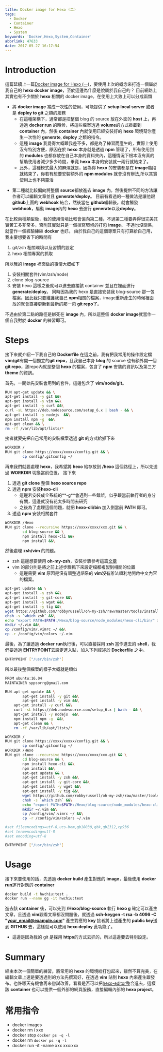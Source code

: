 ```yaml
---
title: Docker image for Hexo (二)
tags:
  - Docker
  - Container
  - Hexo
  - System
keywords: 'Docker,Hexo,System,Container'
abbrlink: 47633
date: 2017-05-27 16:17:54
---
```




# Introduction
這篇延續上一篇[Docker image for Hexo (一)](https://blog.hwchiu.com/docker-build-image.html)，要使用上次的概念來打造一個屬於我自己的 **hexo docker image**，至於這邊為什麼是說屬於我自己的？
目前網路上其實也有不少關於 **hexo** 相關的 docker image，在使用上大致上可以分成兩類
- 將 **docker image** 當成一次性的使用，可能提供了 **setup local server** 或者是 **deploy to git** 之類的服務
    - 在這種架構下，通常都是把整個 blog 的 source 放在外面的 **host** 上，再透過 **docker run** 的時候，將這些檔案透過 **volume**的方式掛載到 **container** 內，然後 **container** 內就使用已經安裝好的 **hexo** 環境幫你產生一次性的 **generate**, **deploy** 之類的指令。
    - 這種 **image** 我覺得大概跟我差不多，都是為了練習而產生的，實際上使用沒有特別方便，原因在於 **hexo** 本身就是透過 **npm** 管理了，所有使用到的 **modules** 也都存放在自己本身的資料夾內，這種情況下根本沒有真的幫助使用者減少多少時間，畢竟 **hexo** 本身的安裝就一兩行就結束了。
    - 此外，這種模式最大的麻煩就是，因為你 **hexo** 的安裝都是在 **image**階段就結束了，你若有想要安裝額外的 **npm modules** 就會沒有辦法,所以其實使用上也不夠靈活

<!--more-->
- 第二種就比較偏向將整個 **source**都放進去 **image** 內，然後提供不同的方法讓作者可以編輯文章並且 **generate**/**deploy**。 目前有看過的一種做法是讓他跟 **github**上面的 **webhook** 結合，然後當在 **github**編輯後，就會觸發 **webhook**，驅動 **image**內的 **hexo** 去進行 **generate**以及**deploy**。

在比較兩種類型後，我的使用情境比較會偏向第二種，不過第二種要弄得很完美其實苦工多非常多，否則其實就只是一個撰寫環境的打包 **image**。
不過也沒關係，就當作一個經驗練練 **docker** 也好。
由於我自己的這個專案只有打算給自己用，我主要想要省下的時間有
1. git/zsh 相關環境以及習慣的設定
2. hexo 相關專案的抓取

所以我的 **image** 裡面做的事情大概如下
1. 安裝相關套件(vim/zsh/node)
2. clone blog-source
3. 安裝 hexo
這樣之後就可以進去直接該 container 並且在裡面進行 **generate**/**deploy**。
同時因為我的 hexo 是直接安裝我 blog-source 那一包檔案，因此我只要維護我自己 **npm**相關的檔案，image重新產生的時候裡面放的就會直接更新到最新的那一包 **git repo**了。

不過由於第二點的路徑是綁死在 **image** 內，所以這整個 **docker image**就當作一個自我對於 **docker** 的練習即可。

# Steps

接下來就介紹一下我自己的 **Dockerfile**
在這之前，我有把我常用的操作設定檔**vim/git**有開一個獨立的**git repo**，且我自己本身 **blog** 的 source 也有額外開一個 **git repo**，該repo內就是整個 **hexo** 的檔案，包含了 **npm** 安裝的資訊以及第三方 **theme** 的資訊。

首先，一開始先安裝會用到的套件，這邊包含了 **vim/node/git**。

```bash
RUN apt-get update && \
apt-get install -y git &&\
apt-get install -y vim &&\
apt-get install -y curl &&\
curl -sL https://deb.nodesource.com/setup_6.x | bash - && \
apt-get install -y nodejs  &&\
npm install npm -g  &&\
apt-get clean && \
rm -rf /var/lib/apt/lists/*
```

接者就要先把自己常用的安裝檔案透過 **git** 的方式給抓下來

```bash
WORKDIR /
RUN git clone https://xxxx/xxxxx/config.git && \
        cp config/.gitconfig ~/
```

再來我們就要處理 **hexo**，我希望將 **hexo** 給存放到 **/hexo** 這個路徑上，所以先透過 **WORKDIR** 切換當前位置。
接下來
1. 透過 **git clone** 整個 **hexo source repo**
2. 透過 **npm** 安裝**hexo-cli**
    - 這邊若安裝成全系統的**-g**會遇到一些錯誤，似乎跟當前執行者的身分有關，這邊就沒有花太多時間去研究
    - 之後為了處理這個問題，就把 **hexo-cli/bin** 加入倒當前 **PATH** 即可。
3. 透過 **npm** 安裝相關套件

```bash
WORKDIR /Hexo
RUN git clone --recursive https://xxxx/xxxx/xxx.git && \
        cd blog-source && \
        npm install hexo-cli &&\
        npm install &&\
```

然後處理 **zsh/vim** 的問題。
- zsh 這邊想要使用 **oh-my-zsh**，安裝步驟參考這篇[文章](https://gist.github.com/tsabat/1498393)
- vim 的部分則是將之前上述步驟抓下來設定檔都複製到相關的位置
    - 這邊需要 **vim** 原因是沒有調整過語系的 **vim**沒有辦法順利地開啟中文內容的檔案。

```bash
apt-get update && \
apt-get install -y zsh &&\
apt-get install -y git-core &&\
apt-get install -y wget &&\
apt-get install -y tig &&\
wget https://github.com/robbyrussell/oh-my-zsh/raw/master/tools/install.sh -O - | zsh || true &&\
chsh -s `which zsh` &&\
echo "export PATH=$PATH:/Hexo/blog-source/node_modules/hexo-cli/bin/" >> ~/.zshrc  &&\
mkdir ~/.vim &&\
cp /config/vim/.vimrc ~/ &&\
cp -r /config/vim/colors ~/.vim
```

最後，為了讓透過 **docker run**執行後，可以直接採用 **zsh** 當作進去的 **shell**，我們要透過 **ENTRYPOINT**去設定進入點，加入下列敘述於 **Dockerfile** 之中。

```bash
ENTRYPOINT ["/usr/bin/zsh"]
```

所以最後整個檔案的樣子大概就是類似

```bash
FROM ubuntu:16.04
MAINTAINER sppsorrg@gmail.com

RUN apt-get update && \
        apt-get install -y git &&\
        apt-get install -y vim &&\
    apt-get install -y curl &&\
    curl -sL https://deb.nodesource.com/setup_6.x | bash - && \
    apt-get install -y nodejs  &&\
    npm install npm -g  &&\
    apt-get clean && \
    rm -rf /var/lib/apt/lists/*

WORKDIR /
RUN git clone https://xxxx/xxxxx/config.git && \
        cp config/.gitconfig ~/
WORKDIR /Hexo
RUN git clone --recursive https://xxxx/xxxx/xxx.git && \
        cd blog-source && \
        npm install hexo-cli &&\
        npm install &&\
        apt-get update && \
        apt-get install -y zsh &&\
        apt-get install -y git-core &&\
        apt-get install -y wget &&\
        apt-get install -y tig &&\
        wget https://github.com/robbyrussell/oh-my-zsh/raw/master/tools/install.sh -O - | zsh || true &&\
        chsh -s `which zsh` &&\
        echo "export PATH=$PATH:/Hexo/blog-source/node_modules/hexo-cli/bin/" >> ~/.zshrc  &&\
        mkdir ~/.vim &&\
        cp /config/vim/.vimrc ~/ &&\
        cp -r /config/vim/colors ~/.vim

#set fileencodings=utf-8,ucs-bom,gb18030,gbk,gb2312,cp936
#set termencoding=utf-8
#set encoding=utf-8

ENTRYPOINT ["/usr/bin/zsh"]
```

# Usage
接下來要使用的話，先透過 **docker build** 產生對應的 **image**，最後使用 **docker run**運行對應的 **container**

```bash
docker build -t hwchiu:test .
docker run --name gg -it hwchiu:test
```

進去該 **container** 後，可以先到 **/Hexo/blog-source** 執行 **hexo g** 確定可以產生文章，且透過 **vim**觀看文章都沒問題後，就透過 **ssh-keygen -t rsa -b 4096 -C "your_email@example.com"** 產生對應的 **key**
接者將上述產生的 **public key**送到 **GITHUB** 去，這樣就可以使用 **hexo deploy** 此功能了。
- 這邊是因為我的 git 是採用 **https**的方式去抓的，所以這邊要去特別設定。

# Summary
經由本次一個簡單的練習，將常用的 **hexo** 的環境給打包起來，雖然不算完美，在編輯文章上還是要透過別的方法先撰寫好，在透過 **vim** 貼到 **hexo** 內來產生跟發布。也許哪天有機會再來嘗試改善，看看是否可以把[hexo-editor](https://www.npmjs.com/package/hexo-editor)整合進去，這樣該 **container** 也可以提供一個外部的網頁服務，直接編輯內部的 **hexo project**。



# 常用指令
- docker images
- docker rm i xxx
- docker stop `docker ps -q -l`
- docker rm `docker ps -q -l`
- docker run -it -name xxx xxx:xxx

